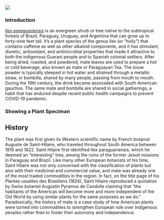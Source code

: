 <a href="https://www.juncture-digital.org/lilycwong/Monstera-deliciosa"><img src="https://juncture-digital.github.io/juncture/static/images/ve-button.png"></a>

<param ve-config
       title="Monstera deliciosa"
       author="Lily Chishan Wong"
       source-image="https://github.com/lucasmerte/testvfr/blob/main/Yerba_Mate.jpg?raw=true"
       banner="https://github.com/lucasmerte/testvfr/blob/main/Yerba_Mate.jpg?raw=true"
       layout="vertical">


### Introduction

[*Ilex paraguariensis*](https://powo.science.kew.org/taxon/urn:lsid:ipni.org:names:315555-2) is an evergreen shrub or tree native to the subtropical forests of Brazil, Paraguay, Uruguay, and Argentina that can grow up to forty-nine feet tall. It’s a plant species of the genus ilex (or “holly”) that contains caffeine as well as other alkaloid components, and it has stimulant, diuretic, antioxidant, and antimicrobial properties that made it attractive to both the indigenous Guaraní people and to Spanish colonial settlers. After being dried, roasted, and powdered, mate leaves are used to prepare a hot or cold beverage, also known as mate or Paraguayan Tea. The loose powder is typically steeped in hot water and strained through a <span data-click-image-zoomto=""> </span>metallic straw, or bombilla</span>, shared by many people, passing from mouth to mouth. During the 19th century, the drink became associated with South American gauchos. The same mate and bombilla are shared in social gatherings, a habit that has endured despite recent public health campaigns to prevent COVID-19 pandemic.

<param ve-entity eid="Q70702" title="alkaloid">
<param ve-entity eid="Q891922" title="bombilla">
<param ve-image label="Gauchos drinking mate" description="Painting by Candido Lopez" license="public domain" url="https://upload.wikimedia.org/wikipedia/commons/c/c2/Gauchos_mateando.jpg">
<param ve-image label="Botanical llustration. Koehler's Medicinal-Plants, 1887" description="Koehler's Medicinal-Plants, 1887" license="public domain" url="https://upload.wikimedia.org/wikipedia/commons/2/28/Ilex_paraguariensis_-_K%C3%B6hler%E2%80%93s_Medizinal-Pflanzen-074.jpg" region="69,1,342,309">


### Showing a Plant Speciman

<param ve-plant-specimen jpid="10.5555/al.ap.specimen.k000588599">

## History

The plant was first given its Western scientific name by French botanist Auguste de Saint-Hilaire, who traveled throughout South America between 1816 and 1822. Saint Hilaire first identified Ilex paraguariensis, which he deemed an “interesting” tree, among the ruins of the former Jesuit missions in Paraguay and Brazil.  Like many other European botanists of his time, Saint Hilaire was not only concerned with the classification of plants but also with their medicinal and commercial value, and mate was already one of the most traded commodities in the region. In fact, on the title page of his Plantes usuelles des Brasiliens (1824), Saint Hilaire reproduced a quotation by Swiss botanist Augustin Pyramus de Candolle claiming that “the habitants of the Americas will become more and more independent of the Old World by using similar plants for the same purposes as we do.” Paradoxically, the history of mate is a case study of how American plants were turned into commodities to strengthen European rule over Indigenous peoples rather than to foster their autonomy and independence.
